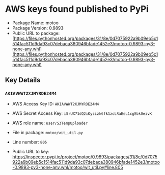 # AWS keys found published to PyPi

* Package Name: motoo
* Package Version: 0.9893
* Public URL to package: [https://files.pythonhosted.org/packages/31/8e/0d7075922a9b09eb5c1514fac511d9da93c07debaca380946bfade1452e3/motoo-0.9893-py3-none-any.whl](https://files.pythonhosted.org/packages/31/8e/0d7075922a9b09eb5c1514fac511d9da93c07debaca380946bfade1452e3/motoo-0.9893-py3-none-any.whl)

## Key Details

### `AKIAVWWT2XJMYRDE24M4`

* AWS Access Key ID: `AKIAVWWT2XJMYRDE24M4`
* AWS Secret Access Key: `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` 
* AWS role name: `user/S3TempUploader`
* File in package: `motoo/wit_util.py`
* Line number: `805`

* Public URL to key: https://inspector.pypi.io/project/motoo/0.9893/packages/31/8e/0d7075922a9b09eb5c1514fac511d9da93c07debaca380946bfade1452e3/motoo-0.9893-py3-none-any.whl/motoo/wit_util.py#line.805



